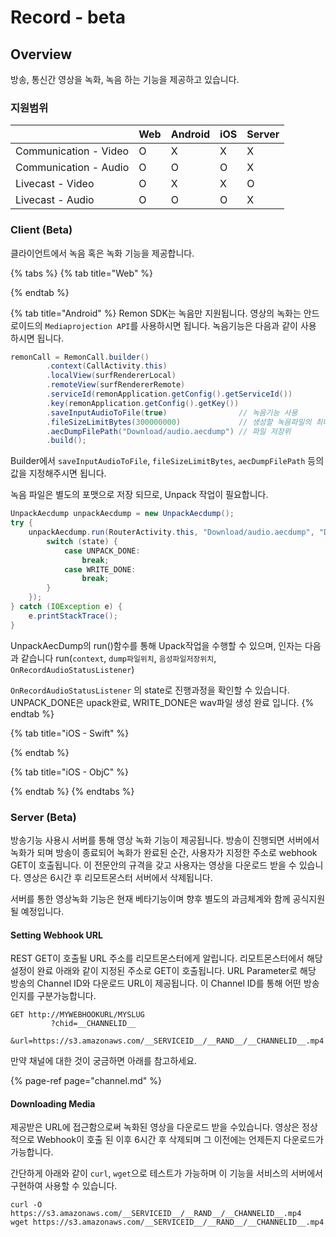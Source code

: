 # Record - beta

## Overview

방송, 통신간 영상을 녹화, 녹음 하는 기능을 제공하고 있습니다.

### 지원범위

|  | Web | Android | iOS | Server |
| :--- | :--- | :--- | :--- | :--- |
| Communication - Video | O | X | X | X |
| Communication - Audio | O | O | O | X |
| Livecast - Video | O | X | X | O |
| Livecast - Audio | O | O | O | X |

### Client \(Beta\)

클라이언트에서 녹음 혹은 녹화 기능을 제공합니다.

{% tabs %}
{% tab title="Web" %}

{% endtab %}

{% tab title="Android" %}
Remon SDK는 녹음만 지원됩니다. 영상의 녹화는 안드로이드의 `Mediaprojection API`를 사용하시면 됩니다. 녹음기능은 다음과 같이 사용 하시면 됩니다.

```java
remonCall = RemonCall.builder()
        .context(CallActivity.this)
        .localView(surfRendererLocal)
        .remoteView(surfRendererRemote)
        .serviceId(remonApplication.getConfig().getServiceId())
        .key(remonApplication.getConfig().getKey())
        .saveInputAudioToFile(true)                // 녹음기능 사용
        .fileSizeLimitBytes(300000000)             // 생성할 녹음파일의 최대사이즈
        .aecDumpFilePath("Download/audio.aecdump") // 파일 저장위
        .build();
```

 Builder에서 `saveInputAudioToFile`, `fileSizeLimitBytes`, `aecDumpFilePath` 등의 값을 지정해주시면 됩니다. 

녹음 파일은 별도의 포맷으로 저장 되므로,  Unpack 작업이 필요합니다. 

```java
UnpackAecdump unpackAecdump = new UnpackAecdump();
try {
    unpackAecdump.run(RouterActivity.this, "Download/audio.aecdump", "Download/record_audio.wav", state -> {
        switch (state) {
            case UNPACK_DONE: 
                break;
            case WRITE_DONE:
                break;
        }
    });
} catch (IOException e) {
    e.printStackTrace();
}
```

 UnpackAecDump의 run\(\)함수를 통해 Upack작업을 수행할 수 있으며, 인자는 다음과 같습니다 run\(`context`, `dump파일위치`, `음성파일저장위치`, `OnRecordAudioStatusListener`\) 

`OnRecordAudioStatusListener` 의 state로 진행과정을 확인할 수 있습니다. UNPACK\_DONE은 upack완료, WRITE\_DONE은 wav파일 생성 완료 입니다.
{% endtab %}

{% tab title="iOS - Swift" %}

{% endtab %}

{% tab title="iOS - ObjC" %}

{% endtab %}
{% endtabs %}

### Server \(Beta\)

방송기능 사용시 서버를 통해 영상 녹화 기능이 제공됩니다. 방송이 진행되면 서버에서 녹화가 되며 방송이 종료되어 녹화가 완료된 순간, 사용자가 지정한 주소로 webhook GET이 호출됩니다. 이 전문안의 규격을 갖고 사용자는 영상을 다운로드 받을 수 있습니다. 영상은 6시간 후 리모트몬스터 서버에서 삭제됩니다.

서버를 통한 영상녹화 기능은 현재 베타기능이며 향후 별도의 과금체계와 함께 공식지원될 예정입니다.

#### Setting Webhook URL

REST GET이 호출될 URL 주소를 리모트몬스터에게 알립니다. 리모트몬스터에서 해당 설정이 완료 아래와 같이 지정된 주소로 GET이 호출됩니다. URL Parameter로 해당 방송의 Channel ID와 다운로드 URL이 제공됩니다. 이 Channel ID를 통해 어떤 방송인지를 구분가능합니다.

```text
GET http://MYWEBHOOKURL/MYSLUG
         ?chid=__CHANNELID__
         &url=https://s3.amazonaws.com/__SERVICEID__/__RAND__/__CHANNELID__.mp4
```

만약 채널에 대한 것이 궁금하면 아래를 참고하세요.

{% page-ref page="channel.md" %}

#### Downloading Media

제공받은 URL에 접근함으로써 녹화된 영상을 다운로드 받을 수있습니다. 영상은 정상적으로  Webhook이 호출 된 이후 6시간 후 삭제되며 그 이전에는 언제든지 다운로드가 가능합니다.

간단하게 아래와 같이 `curl`, `wget`으로 테스트가 가능하며 이 기능을 서비스의 서버에서 구현하여 사용할 수 있습니다.

```text
curl -O https://s3.amazonaws.com/__SERVICEID__/__RAND__/__CHANNELID__.mp4
wget https://s3.amazonaws.com/__SERVICEID__/__RAND__/__CHANNELID__.mp4
```



